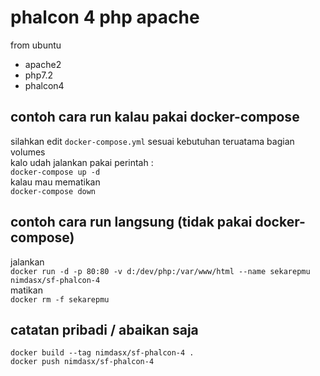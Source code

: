 # phalcon 4 php apache
from ubuntu  
- apache2  
- php7.2  
- phalcon4
## contoh cara run kalau pakai docker-compose
silahkan edit `docker-compose.yml` sesuai kebutuhan 
teruatama bagian volumes  
kalo udah jalankan pakai perintah :  
`docker-compose up -d`  
kalau mau mematikan  
`docker-compose down`
## contoh cara run langsung (tidak pakai docker-compose)
jalankan  
`docker run -d -p 80:80 -v d:/dev/php:/var/www/html --name sekarepmu nimdasx/sf-phalcon-4`  
matikan  
`docker rm -f sekarepmu`
## catatan pribadi / abaikan saja
`docker build --tag nimdasx/sf-phalcon-4 .`  
`docker push nimdasx/sf-phalcon-4`